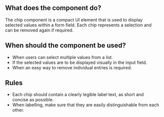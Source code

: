 
## What does the component do?
The chip component is a compact UI element that is used to display selected values within a form field. Each chip represents a selection and can be removed again if required.

## When should the component be used?
* When users can select multiple values from a list.
* If the selected values are to be displayed visually in the input field.
* When an easy way to remove individual entries is required.

## Rules
* Each chip should contain a clearly legible label text, as short and concise as possible.
* When labelling, make sure that they are easily distinguishable from each other.